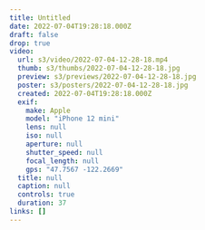 ```yaml
---
title: Untitled
date: 2022-07-04T19:28:18.000Z
draft: false
drop: true
video:
  url: s3/video/2022-07-04-12-28-18.mp4
  thumb: s3/thumbs/2022-07-04-12-28-18.jpg
  preview: s3/previews/2022-07-04-12-28-18.jpg
  poster: s3/posters/2022-07-04-12-28-18.jpg
  created: 2022-07-04T19:28:18.000Z
  exif:
    make: Apple
    model: "iPhone 12 mini"
    lens: null
    iso: null
    aperture: null
    shutter_speed: null
    focal_length: null
    gps: "47.7567 -122.2669"
  title: null
  caption: null
  controls: true
  duration: 37
links: []
---
```


